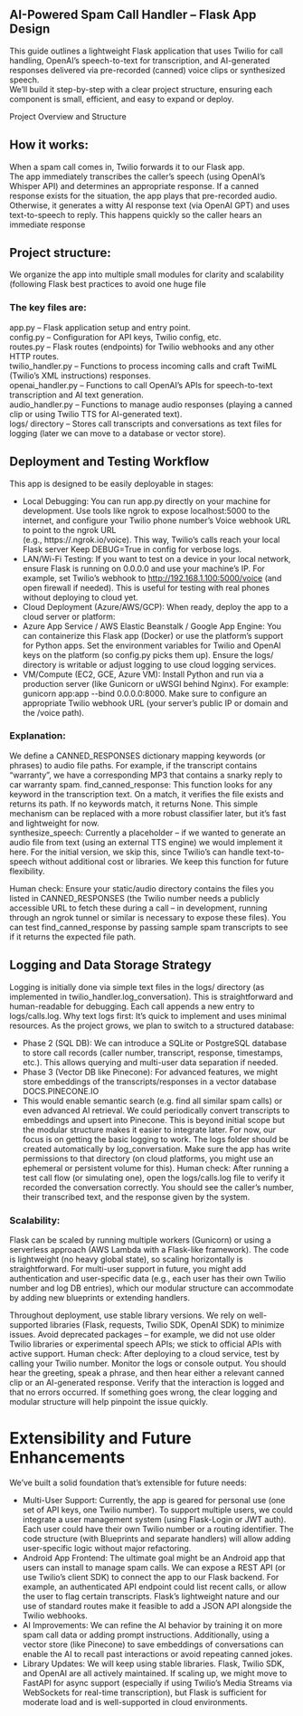 ## AI-Powered Spam Call Handler – Flask App Design  
This guide outlines a lightweight Flask application that uses Twilio for call handling, OpenAI’s speech-to-text for transcription, and AI-generated responses delivered via pre-recorded (canned) voice clips or synthesized speech.  
We’ll build it step-by-step with a clear project structure, ensuring each component is small, efficient, and easy to expand or deploy.  

Project Overview and Structure  

## How it works:   
When a spam call comes in, Twilio forwards it to our Flask app.  
The app immediately transcribes the caller’s speech (using OpenAI’s Whisper API) and determines an appropriate response. If a canned response exists for the situation, the app plays that pre-recorded audio.   
Otherwise, it generates a witty AI response text (via OpenAI GPT) and uses text-to-speech to reply. This happens quickly so the caller hears an immediate response​
 
## Project structure: 

We organize the app into multiple small modules for clarity and scalability (following Flask best practices to avoid one huge file​  

### The key files are:  
app.py – Flask application setup and entry point.  
config.py – Configuration for API keys, Twilio config, etc.  
routes.py – Flask routes (endpoints) for Twilio webhooks and any other HTTP routes.  
twilio_handler.py – Functions to process incoming calls and craft TwiML (Twilio’s XML instructions) responses.  
openai_handler.py – Functions to call OpenAI’s APIs for speech-to-text transcription and AI text generation.  
audio_handler.py – Functions to manage audio responses (playing a canned clip or using Twilio TTS for AI-generated text).  
logs/ directory – Stores call transcripts and conversations as text files for logging (later we can move to a database or vector store).  

## Deployment and Testing Workflow  

This app is designed to be easily deployable in stages:  
- Local Debugging: You can run app.py directly on your machine for development. Use tools like ngrok to expose localhost:5000 to the internet, and configure your Twilio phone number’s Voice webhook URL to point to the ngrok URL  
(e.g., https://<random>.ngrok.io/voice). This way, Twilio’s calls reach your local Flask server​
Keep DEBUG=True in config for verbose logs.
- LAN/Wi-Fi Testing: If you want to test on a device in your local network, ensure Flask is running on 0.0.0.0 and use your machine’s IP. For example, set Twilio’s webhook to http://192.168.1.100:5000/voice (and open firewall if needed). This is useful for testing with real phones without deploying to cloud yet.
- Cloud Deployment (Azure/AWS/GCP): When ready, deploy the app to a cloud server or platform:
- Azure App Service / AWS Elastic Beanstalk / Google App Engine: You can containerize this Flask app (Docker) or use the platform’s support for Python apps. Set the environment variables for Twilio and OpenAI keys on the platform (so config.py picks them up). Ensure the logs/ directory is writable or adjust logging to use cloud logging services.
- VM/Compute (EC2, GCE, Azure VM): Install Python and run via a production server (like Gunicorn or uWSGI behind Nginx). For example: gunicorn app:app --bind 0.0.0.0:8000. Make sure to configure an appropriate Twilio webhook URL (your server’s public IP or domain and the /voice path).

### Explanation:  
We define a CANNED_RESPONSES dictionary mapping keywords (or phrases) to audio file paths. For example, if the transcript contains “warranty”, we have a corresponding MP3 that contains a snarky reply to car warranty spam.
find_canned_response: This function looks for any keyword in the transcription text. On a match, it verifies the file exists and returns its path. If no keywords match, it returns None. This simple mechanism can be replaced with a more robust classifier later, but it’s fast and lightweight for now.  
synthesize_speech: Currently a placeholder – if we wanted to generate an audio file from text (using an external TTS engine) we would implement it here. For the initial version, we skip this, since Twilio’s <Say> can handle text-to-speech without additional cost or libraries. We keep this function for future flexibility.  

Human check: Ensure your static/audio directory contains the files you listed in CANNED_RESPONSES (the Twilio number needs a publicly accessible URL to fetch these during a call – in development, running through an ngrok tunnel or similar is necessary to expose these files). You can test find_canned_response by passing sample spam transcripts to see if it returns the expected file path.  

## Logging and Data Storage Strategy
Logging is initially done via simple text files in the logs/ directory (as implemented in twilio_handler.log_conversation). This is straightforward and human-readable for debugging. Each call appends a new entry to logs/calls.log. Why text logs first: It’s quick to implement and uses minimal resources. As the project grows, we plan to switch to a structured database:  
- Phase 2 (SQL DB): We can introduce a SQLite or PostgreSQL database to store call records (caller number, transcript, response, timestamps, etc.). This allows querying and multi-user data separation if needed.
- Phase 3 (Vector DB like Pinecone): For advanced features, we might store embeddings of the transcripts/responses in a vector database​
DOCS.PINECONE.IO
- This would enable semantic search (e.g. find all similar spam calls) or even advanced AI retrieval. We could periodically convert transcripts to embeddings and upsert into Pinecone. This is beyond initial scope but the modular structure makes it easier to integrate later. 
For now, our focus is on getting the basic logging to work. The logs folder should be created automatically by log_conversation. Make sure the app has write permissions to that directory (on cloud platforms, you might use an ephemeral or persistent volume for this). Human check: After running a test call flow (or simulating one), open the logs/calls.log file to verify it recorded the conversation correctly. You should see the caller’s number, their transcribed text, and the response given by the system.  

### Scalability:

Flask can be scaled by running multiple workers (Gunicorn) or using a serverless approach (AWS Lambda with a Flask-like framework). The code is lightweight (no heavy global state), so scaling horizontally is straightforward. For multi-user support in future, you might add authentication and user-specific data (e.g., each user has their own Twilio number and log DB entries), which our modular structure can accommodate by adding new blueprints or extending handlers.

Throughout deployment, use stable library versions. We rely on well-supported libraries (Flask, requests, Twilio SDK, OpenAI SDK) to minimize issues. Avoid deprecated packages – for example, we did not use older Twilio libraries or experimental speech APIs; we stick to official APIs with active support. Human check: After deploying to a cloud service, test by calling your Twilio number. Monitor the logs or console output. You should hear the greeting, speak a phrase, and then hear either a relevant canned clip or an AI-generated response. Verify that the interaction is logged and that no errors occurred. If something goes wrong, the clear logging and modular structure will help pinpoint the issue quickly.

# Extensibility and Future Enhancements 
We’ve built a solid foundation that’s extensible for future needs:  

- Multi-User Support: Currently, the app is geared for personal use (one set of API keys, one Twilio number). To support multiple users, we could integrate a user management system (using Flask-Login or JWT auth). Each user could have their own Twilio number or a routing identifier. The code structure (with Blueprints and separate handlers) will allow adding user-specific logic without major refactoring.
- Android App Frontend: The ultimate goal might be an Android app that users can install to manage spam calls. We can expose a REST API (or use Twilio’s client SDK) to connect the app to our Flask backend. For example, an authenticated API endpoint could list recent calls, or allow the user to flag certain transcripts. Flask’s lightweight nature and our use of standard routes make it feasible to add a JSON API alongside the Twilio webhooks.
- AI Improvements: We can refine the AI behavior by training it on more spam call data or adding prompt instructions. Additionally, using a vector store (like Pinecone) to save embeddings of conversations can enable the AI to recall past interactions or avoid repeating canned jokes.
- Library Updates: We will keep using stable libraries. Flask, Twilio SDK, and OpenAI are all actively maintained. If scaling up, we might move to FastAPI for async support (especially if using Twilio’s Media Streams via WebSockets for real-time transcription), but Flask is sufficient for moderate load and is well-supported in cloud environments.
